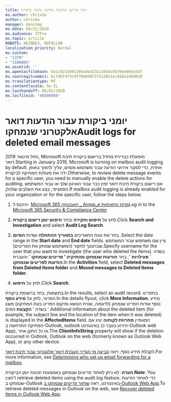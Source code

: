 ```yaml
---
title: זיהוי אירועי הודעות מחיקה ביומני ביקורת
ms.author: chrisda
author: chrisda
manager: dansimp
ms.date: 04/21/2020
ms.audience: ITPro
ms.topic: article
ROBOTS: NOINDEX, NOFOLLOW
localization_priority: Normal
ms.custom:
- "1370"
- "3100005"
ms.assetid: ''
ms.openlocfilehash: 641c0216491186aeb423a13854c6b39ee005e5df
ms.sourcegitcommit: bc7d6f4f3c9f7060d073f5130e1ec856e248d020
ms.translationtype: MT
ms.contentlocale: he-IL
ms.lasthandoff: 06/02/2020
ms.locfileid: "44508989"
---
```

# <a name="audit-logs-for-deleted-email-messages"></a><span data-ttu-id="c3921-102">יומני ביקורת עבור הודעות דואר אלקטרוני שנמחקו</span><span class="sxs-lookup"><span data-stu-id="c3921-102">Audit logs for deleted email messages</span></span>

<span data-ttu-id="c3921-103">החל מינואר 2019, Microsoft מופעלת כברירת מחדל ברישום ביקורת תיבת דואר.</span><span class="sxs-lookup"><span data-stu-id="c3921-103">Starting in January 2019, Microsoft is turning on mailbox audit logging by default.</span></span> <span data-ttu-id="c3921-104">אחרת, כדי לסקור אירועי הודעה עבור משתמש מסוים, עליך להפוך באופן ידני את פעולות המחיקה לביקורת.</span><span class="sxs-lookup"><span data-stu-id="c3921-104">Otherwise, to review delete message events for a specific user, you need to manually enable the delete actions for auditing.</span></span> <span data-ttu-id="c3921-105">אם רישום ביקורת תיבת דואר זמין כבר עבור הארגון שלך או עבור המשתמש הספציפי, בצע את השלבים שלהלן.</span><span class="sxs-lookup"><span data-stu-id="c3921-105">If mailbox audit logging is already enabled for your organization or for the specific user, follow the steps below.</span></span>

1. <span data-ttu-id="c3921-106">היכנס ל- [Microsoft 365 האבטחה _ Ampp_e מרכז התאימות](https://protection.office.com/)</span><span class="sxs-lookup"><span data-stu-id="c3921-106">Log in to the [Microsoft 365 Security & Compliance Center](https://protection.office.com/)</span></span>

2. <span data-ttu-id="c3921-107">לחץ על **חיפוש וחקירה** ובחר **חיפוש יומן רישום ביקורת**.</span><span class="sxs-lookup"><span data-stu-id="c3921-107">Click **Search and Investigation** and select **Audit Log Search**.</span></span>

3. <span data-ttu-id="c3921-108">בחר את טווח התאריכים **בתאריך ההתחלה** ושדות **הסיום** .</span><span class="sxs-lookup"><span data-stu-id="c3921-108">Select the date range in the **Start date** and **End date** fields.</span></span> <span data-ttu-id="c3921-109">ציין שם משתמש עבור המשתמש שברצונך לחקור (המשתמש שמחק את הפריטים).</span><span class="sxs-lookup"><span data-stu-id="c3921-109">Specify username for the user that you want to investigate (the user who deleted the items).</span></span> <span data-ttu-id="c3921-110">בשדה ' **פעילויות** ', בחר **הודעות שנמחקו מהתיקיה ' פריטים שנמחקו** ' והעברת **הודעות לפריטים שנמחקו**.</span><span class="sxs-lookup"><span data-stu-id="c3921-110">In the **Activities** field, select **Deleted messages from Deleted Items folder** and **Moved messages to Deleted Items folder**.</span></span>

4. <span data-ttu-id="c3921-111">לחץ על **חיפוש**.</span><span class="sxs-lookup"><span data-stu-id="c3921-111">Click **Search**.</span></span>

<span data-ttu-id="c3921-112">בתוצאות, בחר ברשומת ביקורת.</span><span class="sxs-lookup"><span data-stu-id="c3921-112">In the results, select an audit record.</span></span> <span data-ttu-id="c3921-113">בתפריט הפרטי, לחץ על **מידע נוסף**.</span><span class="sxs-lookup"><span data-stu-id="c3921-113">In the details flyout, click **More Information**.</span></span> <span data-ttu-id="c3921-114">מידע נוסף אודות הפריט שנמחק (לדוגמה, שורת הנושא ומיקום הפריט בעת המחיקה) מוצג בשדה ' **הקצאת** המים '.</span><span class="sxs-lookup"><span data-stu-id="c3921-114">Additional information about the deleted item (for example, the subject line and the location of the item when it was deleted) is displayed in the **AffectedItems** field.</span></span> <span data-ttu-id="c3921-115">המאפיין **מחרוזת לקוחוה** יציג אם המחיקה התרחשה ב-Outlook, outlook באינטרנט (הידוע בעבר כ-Outlook web App), או כל התקן אחר.</span><span class="sxs-lookup"><span data-stu-id="c3921-115">The **ClientInfoString** property will show if the deletion occurred in Outlook, Outlook on the web (formerly known as Outlook Web App), or any other device.</span></span>

<span data-ttu-id="c3921-116">לקבלת מידע נוסף, ראה [קביעה מי הגדיר העברת דואר אלקטרוני עבור תיבת דואר](https://docs.microsoft.com/microsoft-365/compliance/auditing-troubleshooting-scenarios#determine-if-a-user-deleted-email-items).</span><span class="sxs-lookup"><span data-stu-id="c3921-116">For more information, see [Determining who set up email forwarding for a mailbox](https://docs.microsoft.com/microsoft-365/compliance/auditing-troubleshooting-scenarios#determine-if-a-user-deleted-email-items).</span></span>

<span data-ttu-id="c3921-117">**הערה**: לא ניתן לאחזר פריטים שנמחקו באמצעות תכונת יומן הביקורת.</span><span class="sxs-lookup"><span data-stu-id="c3921-117">**Note**: You can't retrieve deleted items using the audit log feature.</span></span> <span data-ttu-id="c3921-118">כדי לאחזר הודעות שנמחקו ב-Outlook באינטרנט, ראה [שחזור פריטים שנמחקו ב-Outlook Web App](https://support.office.com/article/C3D8FC15-EEEF-4F1C-81DF-E27964B7EDD4).</span><span class="sxs-lookup"><span data-stu-id="c3921-118">To retrieve deleted messages in Outlook on the web, see [Recover deleted items in Outlook Web App](https://support.office.com/article/C3D8FC15-EEEF-4F1C-81DF-E27964B7EDD4).</span></span>
